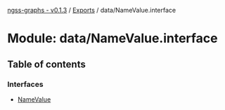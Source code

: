 [ngss-graphs - v0.1.3](../README.md) / [Exports](../modules.md) / data/NameValue.interface

# Module: data/NameValue.interface

## Table of contents

### Interfaces

- [NameValue](../interfaces/data_namevalue_interface.namevalue.md)
